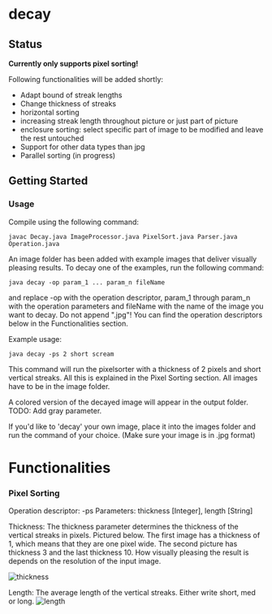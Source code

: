 # decay
## Status
**Currently only supports pixel sorting!**

Following functionalities will be added shortly:

* Adapt bound of streak lengths
* Change thickness of streaks
* horizontal sorting
* increasing streak length throughout picture or just part of picture
* enclosure sorting: select specific part of image to be modified and leave the rest untouched
* Support for other data types than jpg
* Parallel sorting (in progress)


## Getting Started
### Usage
Compile using the following command:

```
javac Decay.java ImageProcessor.java PixelSort.java Parser.java Operation.java
```
An image folder has been added with example images that deliver visually pleasing results. To decay one of the examples, run the following command:  

```
java decay -op param_1 ... param_n fileName
```  
and replace -op with the operation descriptor, param_1 through param_n with the operation parameters and fileName with the name of the image you want to decay. Do not append ".jpg"! You can find the operation descriptors below in the Functionalities section.

Example usage:  

```
java decay -ps 2 short scream
```  
This command will run the pixelsorter with a thickness of 2 pixels and short vertical streaks. All this is explained in the Pixel Sorting section. All images have to be in the image folder.

A colored version of the decayed image will appear in the output folder. TODO: Add gray parameter.

If you'd like to 'decay' your own image, place it into the images folder and run the command of your choice. (Make sure your image is in .jpg format)


# Functionalities
### Pixel Sorting

Operation descriptor: -ps
Parameters: thickness [Integer], length [String]

Thickness: The thickness parameter determines the thickness of the vertical streaks in pixels. Pictured below. The first image has a thickness of 1, which means that they are one pixel wide. The second picture has thickness 3 and the last thickness 10. How visually pleasing the result is depends on the resolution of the input image.

![thickness](https://i.imgur.com/IJjJk7H.png)

Length:
The average length of the vertical streaks. Either write short, med or long.
![length](https://i.imgur.com/VIs7OAo.jpg)
